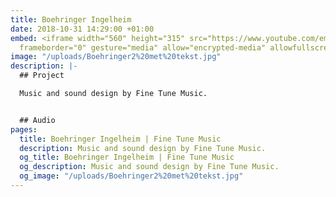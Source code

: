```yaml
---
title: Boehringer Ingelheim
date: 2018-10-31 14:29:00 +01:00
embed: <iframe width="560" height="315" src="https://www.youtube.com/embed/8Bj5W6V51EE?rel=0&amp;showinfo=0"
  frameborder="0" gesture="media" allow="encrypted-media" allowfullscreen></iframe>
image: "/uploads/Boehringer2%20met%20tekst.jpg"
description: |-
  ## Project

  Music and sound design by Fine Tune Music.


  ## Audio
pages:
  title: Boehringer Ingelheim | Fine Tune Music
  description: Music and sound design by Fine Tune Music.
  og_title: Boehringer Ingelheim | Fine Tune Music
  og_description: Music and sound design by Fine Tune Music.
  og_image: "/uploads/Boehringer2%20met%20tekst.jpg"
---
```


